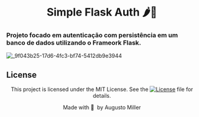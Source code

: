 <div align="center">
 <h1>Simple Flask Auth 🌶️🔐 </h1>
</div>

### Projeto focado em autenticação com persistência em um banco de dados utilizando o Frameork Flask.

![_9f043b25-17d6-4fc3-bf74-5412db9e3944](https://github.com/augustomiller/lab_flask/assets/990877/52320f53-f134-426d-be65-410700a22aeb)

## License

<div align="center">
  
<p>This project is licensed under the MIT License. See the
  <a href="https://mit-license.org/">
    <img src="https://img.shields.io/static/v1?label=license&message=MIT&color=5965E0&labelColor=121214" alt="License"></a> file for details.</p>
<p>Made with&nbsp;💙 &nbsp;by Augusto Miller</p>
  
<div>
